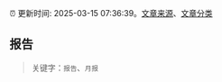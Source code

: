 :alarm_clock: 更新时间: 2025-03-15 07:36:39。[文章来源](/README.md)、[文章分类](/TAGS.md)

## 报告


> 关键字：`报告`、`月报`



